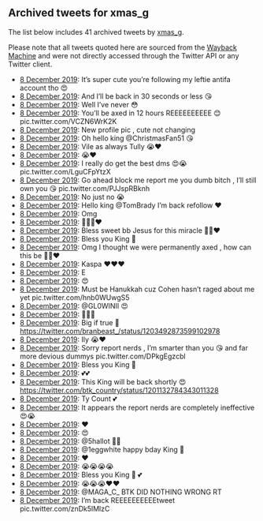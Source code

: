 ## Archived tweets for xmas_g

The list below includes 41 archived tweets by
[xmas_g](https://twitter.com/xmas_g).

Please note that all tweets quoted here are sourced from the
[Wayback Machine](https://web.archive.org) and were not directly accessed through the Twitter API or
any Twitter client.

* [ 8 December 2019](https://web.archive.org/web/20191208233422/https://twitter.com/xmas_g/status/1203816710354034688): It’s super cute you’re following my leftie antifa account tho 😍 <!--1203816710354034688-->
* [ 8 December 2019](https://web.archive.org/web/20191208232245/https://twitter.com/xmas_g/status/1203816463875706880): And I’ll be back in 30 seconds or less 😘 <!--1203816463875706880-->
* [ 8 December 2019](https://web.archive.org/web/20191208232826/https://twitter.com/xmas_g/status/1203816279028584449): Well I’ve never 😳 <!--1203816279028584449-->
* [ 8 December 2019](https://web.archive.org/web/20191208233011/https://twitter.com/xmas_g/status/1203816095469076481): You’ll be axed in 12 hours REEEEEEEEEE 😊 pic.twitter.com/VCZN6WrK2K <!--1203816095469076481-->
* [ 8 December 2019](https://web.archive.org/web/20191208230342/https://twitter.com/xmas_g/status/1203811563708112896): New profile pic , cute not changing <!--1203811563708112896-->
* [ 8 December 2019](https://web.archive.org/web/20191208230456/https://twitter.com/xmas_g/status/1203808541745631232): Oh hello king  @ChristmasFan51  😘 <!--1203808541745631232-->
* [ 8 December 2019](https://web.archive.org/web/20191208225403/https://twitter.com/xmas_g/status/1203807077908414464): Vile as always Tully 😭❤️ <!--1203807077908414464-->
* [ 8 December 2019](https://web.archive.org/web/20191208225728/https://twitter.com/xmas_g/status/1203806884710383616): 😭❤️ <!--1203806884710383616-->
* [ 8 December 2019](https://web.archive.org/web/20191208223655/https://twitter.com/xmas_g/status/1203799239051988992): I really do get the best dms 😍😭 pic.twitter.com/LguCFpYtzX <!--1203799239051988992-->
* [ 8 December 2019](https://web.archive.org/web/20191208220554/https://twitter.com/xmas_g/status/1203795479336611840): Go ahead block me report me you dumb bitch , I’ll still own you 😘 pic.twitter.com/PJJspRBknh <!--1203795479336611840-->
* [ 8 December 2019](https://web.archive.org/web/20191208215608/https://twitter.com/xmas_g/status/1203790452916228096): No just no 😭 <!--1203790452916228096-->
* [ 8 December 2019](https://web.archive.org/web/20191208213555/https://twitter.com/xmas_g/status/1203789049913196544): Hello king  @TomBrady  I’m back refollow ❤️ <!--1203789049913196544-->
* [ 8 December 2019](https://web.archive.org/web/20191208215024/https://twitter.com/xmas_g/status/1203787497836146688): Omg <!--1203787497836146688-->
* [ 8 December 2019](https://web.archive.org/web/20191208213549/https://twitter.com/xmas_g/status/1203787130457096192): 🙏🏻😭❤️ <!--1203787130457096192-->
* [ 8 December 2019](https://web.archive.org/web/20191208212438/https://twitter.com/xmas_g/status/1203779385444073472): Bless sweet bb Jesus for this miracle 🙏🏻❤️ <!--1203780923747008512-->
* [ 8 December 2019](https://web.archive.org/web/20191208211950/https://twitter.com/xmas_g/status/1203779479450972161): Bless you King 👑 <!--1203779479450972161-->
* [ 8 December 2019](https://web.archive.org/web/20191208211004/https://twitter.com/xmas_g/status/1203777126735859713): Omg I thought we were permanently axed , how can this be 🤔😭❤️ <!--1203779385444073472-->
* [ 8 December 2019](https://web.archive.org/web/20191208211004/https://twitter.com/xmas_g/status/1203777126735859713): Kaspa ❤️❤️❤️ <!--1203777126735859713-->
* [ 8 December 2019](https://web.archive.org/web/20191208204606/https://twitter.com/xmas_g/status/1203774786851049472): E <!--1203774786851049472-->
* [ 8 December 2019](https://web.archive.org/web/20191208210443/https://twitter.com/xmas_g/status/1203774268850393089): 😍 <!--1203774268850393089-->
* [ 8 December 2019](https://web.archive.org/web/20191208205725/https://twitter.com/xmas_g/status/1203774204715225088): Must be Hanukkah cuz Cohen hasn’t raged about me yet pic.twitter.com/hnb0WUwgS5 <!--1203774204715225088-->
* [ 8 December 2019](https://web.archive.org/web/20191208203034/https://twitter.com/xmas_g/status/1203773184811491328): @GL0WINII  😍 <!--1203773184811491328-->
* [ 8 December 2019](https://web.archive.org/web/20191208203551/https://twitter.com/xmas_g/status/1203771186577956864): 👀👀👀 <!--1203771186577956864-->
* [ 8 December 2019](https://web.archive.org/web/20191208205010/https://twitter.com/xmas_g/status/1203770715264016384): Big if true 👀 https://twitter.com/branbeast_/status/1203492873599102978 <!--1203770715264016384-->
* [ 8 December 2019](https://web.archive.org/web/20191208202826/https://twitter.com/xmas_g/status/1203768941945868289): Ily 😭❤️ <!--1203768941945868289-->
* [ 8 December 2019](https://web.archive.org/web/20191208203341/https://twitter.com/xmas_g/status/1203767225183698944): Sorry report nerds , I’m smarter than you 😘 and far more devious dummys pic.twitter.com/DPkgEgzcbl <!--1203767225183698944-->
* [ 8 December 2019](https://web.archive.org/web/20191208202809/https://twitter.com/xmas_g/status/1203765980675002368): Bless you King 👑 <!--1203765980675002368-->
* [ 8 December 2019](https://web.archive.org/web/20191208200227/https://twitter.com/xmas_g/status/1203765467472515073): 💕💕 <!--1203765467472515073-->
* [ 8 December 2019](https://web.archive.org/web/20191208200258/https://twitter.com/xmas_g/status/1203761990830682112): This King will be back shortly 😍 https://twitter.com/btk_country/status/1201132784343011328 <!--1203761990830682112-->
* [ 8 December 2019](https://web.archive.org/web/20191208200825/https://twitter.com/xmas_g/status/1203761543839502336): Ty Count 💕 <!--1203761543839502336-->
* [ 8 December 2019](https://web.archive.org/web/20191208195501/https://twitter.com/xmas_g/status/1203758767042527232): It appears the report nerds are completely ineffective 😍😭 <!--1203758767042527232-->
* [ 8 December 2019](https://web.archive.org/web/20191208194140/https://twitter.com/xmas_g/status/1203758443686850560): ❤️ <!--1203758443686850560-->
* [ 8 December 2019](https://web.archive.org/web/20191208195825/https://twitter.com/xmas_g/status/1203758319401201665): 😍 <!--1203758319401201665-->
* [ 8 December 2019](https://web.archive.org/web/20191208194921/https://twitter.com/xmas_g/status/1203757604108820480): @5hallot  👀👀 <!--1203757604108820480-->
* [ 8 December 2019](https://web.archive.org/web/20191208194813/https://twitter.com/xmas_g/status/1203757435841728512): @1eggwhite  happy bday King 👑 <!--1203757435841728512-->
* [ 8 December 2019](https://web.archive.org/web/20191208192836/https://twitter.com/xmas_g/status/1203756628559851521): ❤️ <!--1203756628559851521-->
* [ 8 December 2019](https://web.archive.org/web/20191208194640/https://twitter.com/xmas_g/status/1203754519294705664): 😭😭😭😭 <!--1203754970215899136-->
* [ 8 December 2019](https://web.archive.org/web/20191208194640/https://twitter.com/xmas_g/status/1203754519294705664): Bless you King 👑 💕 <!--1203754519294705664-->
* [ 8 December 2019](https://web.archive.org/web/20191208191238/https://twitter.com/xmas_g/status/1203752953078697985): 😭😭😭❤️❤️ <!--1203752953078697985-->
* [ 8 December 2019](https://web.archive.org/web/20191208192601/https://twitter.com/xmas_g/status/1203749835980955648): @MAGA_C_  BTK DID NOTHING WRONG RT <!--1203749835980955648-->
* [ 8 December 2019](https://web.archive.org/web/20191208183602/https://twitter.com/xmas_g/status/1203742423886651392): I’m back REEEEEEEEEEtweet pic.twitter.com/znDk5lMlzC <!--1203742423886651392-->
